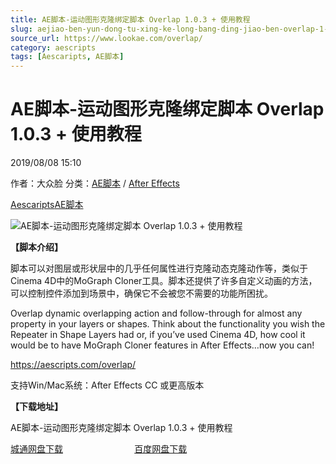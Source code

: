 ```yaml
---
title: AE脚本-运动图形克隆绑定脚本 Overlap 1.0.3 + 使用教程
slug: aejiao-ben-yun-dong-tu-xing-ke-long-bang-ding-jiao-ben-overlap-1-0-3-shi-yong-jiao-cheng
source_url: https://www.lookae.com/overlap/
category: aescripts
tags: [Aescaripts, AE脚本]
---
```

# AE脚本-运动图形克隆绑定脚本 Overlap 1.0.3 + 使用教程

2019/08/08 15:10

作者：大众脸
分类：[AE脚本](https://www.lookae.com/after-effects/aescripts/) / [After Effects](https://www.lookae.com/after-effects/)

[Aescaripts](https://www.lookae.com/tag/aescaripts/)[AE脚本](https://www.lookae.com/tag/ae%e8%84%9a%e6%9c%ac/)

![AE脚本-运动图形克隆绑定脚本 Overlap 1.0.3 + 使用教程](https://www.lookae.com/wp-content/uploads/2019/08/Overlap.jpg "AE脚本-运动图形克隆绑定脚本 Overlap 1.0.3 + 使用教程-LookAE.com")

**【脚本介绍】**

脚本可以对图层或形状层中的几乎任何属性进行克隆动态克隆动作等，类似于Cinema 4D中的MoGraph Cloner工具。脚本还提供了许多自定义动画的方法，可以控制控件添加到场景中，确保它不会被您不需要的功能所困扰。

Overlap dynamic overlapping action and follow-through for almost any property in your layers or shapes. Think about the functionality you wish the Repeater in Shape Layers had or, if you’ve used Cinema 4D, how cool it would be to have MoGraph Cloner features in After Effects…now you can!

https://aescripts.com/overlap/

支持Win/Mac系统：After Effects CC 或更高版本

**【下载地址】**

AE脚本-运动图形克隆绑定脚本 Overlap 1.0.3 + 使用教程

[城通网盘下载](https://lookae.ctfile.com/fs/680462-391969871)                             [百度网盘下载](https://pan.baidu.com/s/16XjMqattmNqCY2Bbqe1dLw)
